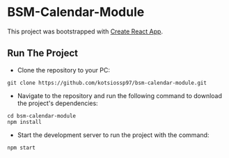 # BSM-Calendar-Module

This project was bootstrapped with [Create React App](https://github.com/facebook/create-react-app).

## Run The Project
- Clone the repository to your PC:
```
git clone https://github.com/kotsiossp97/bsm-calendar-module.git
```
- Navigate to the repository and run the following command to download the project's dependencies:

```
cd bsm-calendar-module
npm install
```
- Start the development server to run the project with the command:
```
npm start
```
